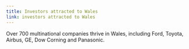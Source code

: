 ```yaml
---
title: Investors attracted to Wales
link: investors attracted to Wales
---
```

Over 700 multinational companies thrive in Wales, including Ford, Toyota, Airbus, GE, Dow Corning and Panasonic.
